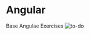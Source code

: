 # Angular
Base Angulae Exercises
![to-do](https://user-images.githubusercontent.com/100940437/198046715-2725c1a7-a6b1-4536-ab51-0f00cc4f81dd.jpg)
